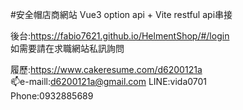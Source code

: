 #安全帽店商網站
Vue3 option api + Vite
restful api串接

後台:https://fabio7621.github.io/HelmentShop/#/login<br/>
如需要請在求職網站私訊詢問<br/>

履歷:https://www.cakeresume.com/d6200121a<br/>
📫e-maill:d6200121a@gmail.com
LINE:vida0701<br/>
Phone:0932885689
